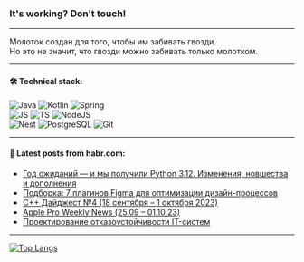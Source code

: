 ### It's working? Don't touch!

---
Молоток создан для того, чтобы им забивать гвозди. <br>
Но это не значит, что гвозди можно забивать только молотком.

---

#### 🛠️ Technical stack:

![Java](https://img.shields.io/badge/Java-informational?logo=Oracle&style=flat&logoColor=white&color=FF4500)
![Kotlin](https://img.shields.io/badge/Kotlin-informational?logo=Kotlin&style=flat&logoColor=white&color=774D97)
![Spring](https://img.shields.io/badge/SpringBoot-informational?logo=SpringBoot&style=flat&logoColor=white&color=6DB33F) <br>
![JS](https://img.shields.io/badge/JS-informational?logo=javaScript&style=flat&logoColor=black&color=F7Df1E)
![TS](https://img.shields.io/badge/TypeScript-informational?logo=typeScript&style=flat&logoColor=black&color=0667A8)
![NodeJS](https://img.shields.io/badge/NodeJS-informational?logo=node.js&style=flat&logoColor=white&color=70A760) <br>
![Nest](https://img.shields.io/badge/NestJS-informational?logo=NestJS&style=flat&logoColor=white&color=E0234E)
![PostgreSQL](https://img.shields.io/badge/PostgreSQL-informational?logo=PostgreSQL&style=flat&logoColor=white&color=DAA520)
![Git](https://img.shields.io/badge/Git-informational?logo=git&style=flat&logoColor=white&color=778899)

___

#### 💬 Latest posts from habr.com:

<!-- BLOG-POST-LIST:START -->
- [Год ожиданий — и мы получили Python 3.12. Изменения, новшества и дополнения](https://habr.com/ru/companies/selectel/articles/761914/?utm_source=habrahabr&utm_medium=rss&utm_campaign=761914)
- [Подборка: 7 плагинов Figma для оптимизации дизайн-процессов](https://habr.com/ru/articles/764938/?utm_source=habrahabr&utm_medium=rss&utm_campaign=764938)
- [C++ Дайджест №4 &lpar;18 сентября – 1 октября 2023&rpar;](https://habr.com/ru/articles/764922/?utm_source=habrahabr&utm_medium=rss&utm_campaign=764922)
- [Apple Pro Weekly News &lpar;25.09 – 01.10.23&rpar;](https://habr.com/ru/articles/764910/?utm_source=habrahabr&utm_medium=rss&utm_campaign=764910)
- [Проектирование отказоустойчивости IT-систем](https://habr.com/ru/articles/764904/?utm_source=habrahabr&utm_medium=rss&utm_campaign=764904)
<!-- BLOG-POST-LIST:END -->

---
[![Top Langs](https://github-readme-stats-git-master-advtsetting-gmailcom.vercel.app/api/top-langs/?username=zloylis&langs_count=10&hide_title=false&title_color=e6edf3&size_weight=0.5&count_weight=0.5&layout=compact&hide_border=true&theme=dracula)](https://github.com/zloylis)

<!-- ![GitHub stats](https://github-readme-stats-git-master-advtsetting-gmailcom.vercel.app/api?username=zloylis&show_icons=true&hide_border=true&theme=dracula&hide_title=true&include_all_commits=true&count_private=true&hide=contribs&hide_rank=true) -->

